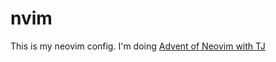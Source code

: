 # nvim

This is my neovim config. I'm doing [Advent of Neovim with TJ](https://www.youtube.com/watch?v=TQn2hJeHQbM&list=PLep05UYkc6wTyBe7kPjQFWVXTlhKeQejM)
